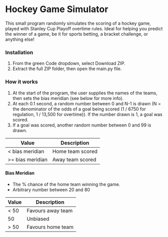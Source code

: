 # Hockey Game Simulator
This small program randomly simulates the scoring of a hockey game, played with Stanley Cup Playoff overtime rules. Ideal for helping you predict the winner of a game, be it for sports betting, a bracket challenge, or anything else!

### Installation
1. From the green Code dropdown, select Download ZIP.
2. Extract the full ZIP folder, then open the main.py file.

### How it works
1. At the start of the program, the user supplies the names of the teams, then sets the bias meridian (see below for more info).
2. At each 0.1 second, a random number between 0 and N-1 is drawn (N = the denominator of the odds of a goal being scored (1 / 6750 for regulation, 1 / 13,500 for overtime)). If the number drawn is 1, a goal was scored.
3. If a goal was scored, another random number between 0 and 99 is drawn.

| Value | Description |
| ----- | ----------- |
| < bias meridian | Home team scored |
| >= bias meridian | Away team scored |

#### Bias Meridian
- The % chance of the home team winning the game.
- Arbitrary number between 20 and 80

| Value | Description |
| ----- | ----------- |
| < 50 | Favours away team |
| 50 | Unbiased |
| > 50 | Favours home team |
